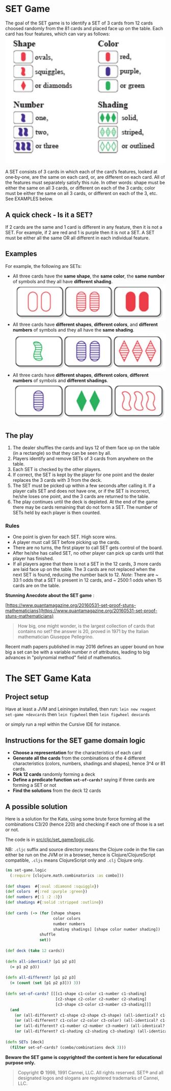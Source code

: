 # SET Game
The goal of the SET game is to identify a SET of 3 cards from 12 cards choosed randomly from the 81 cards and placed face up on the table. Each card has four features, which can vary as follows:
![Set Cards Examples](set-cards.png)

A SET consists of 3 cards in which each of the card’s features, looked at one‐by‐one, are the same on each card, or, are different on each card. All of the features must separately satisfy this rule. In other words: shape must be either the same on all 3 cards, or different on each of the 3 cards; color must be either the same on all 3 cards, or different on each of the 3, etc. See EXAMPLES below.

## A quick check ‐ Is it a SET?
If 2 cards are the same and 1 card is different in any feature, then it is not a SET. For example, if 2 are red and 1 is purple then it is not a SET. A SET must be either all the same OR all different in each individual feature.

## Examples
For example, the following are SETs:

* All three cards have the **same shape**, the **same color**, the **same number** of symbols and they all have **different shading**.
  ![Set example 1](set1.png)
* All three cards have **different shapes**, **different colors**, and **different numbers** of symbols and they all have the **same shading**.
  ![Set example 2](set2.png)
* All three cards have **different shapes**, **different colors**, **different numbers** of symbols and **different shadings**.
  ![Set example 3](set3.png)

## The play

1. The dealer shuffles the cards and lays 12 of them face up on the table (in a rectangle) so that they can be seen by all. 
2. Players identify and remove SETs of 3 cards from anywhere on the table. 
3. Each SET is checked by the other players.
4. If correct, the SET is kept by the player for one point and the dealer replaces the 3 cards with 3 from the deck. 
5. The SET must be picked up within a few seconds after calling it. If a player calls SET and does not have one, or if the SET is incorrect, he/she loses one point, and the 3 cards are returned to the table.
6. The play continues until the deck is depleted. At the end of the game there may be cards remaining that do not form a SET. The number of SETs held by each player is then counted. 

### Rules

* One point is given for each SET. High score wins.
* A player must call SET before picking up the cards. 
* There are no turns, the first player to call SET gets control of the board. 
* After he/she has called SET, no other player can pick up cards until that player has finished. 
* If all players agree that there is not a SET in the 12 cards, 3 more cards are laid face up on the table. The 3 cards are not replaced when the next SET is found, reducing the number back to 12. _Note_: There are ~ 33:1 odds that a SET is present in 12 cards, and ~ 2500:1 odds when 15 cards are on the table.
    
**Stunning Anecdote about the SET game** : 

[https://www.quantamagazine.org/20160531-set-proof-stuns-mathematicians](https://www.quantamagazine.org/20160531-set-proof-stuns-mathematicians)
> How big, one might wonder, is the largest collection of cards that contains no set? the answer is 20, proved in 1971 by the Italian mathematician Giuseppe Pellegrino. 

Recent math papers published in may 2016 defines an upper bound on how big a set can be with a variable number _n_ of attributes, leading to big advances in "polynomial method" field of mathematics. 

# The SET Game Kata

## Project setup
Have at least a JVM and Leiningen installed, then run:
`lein new reagent set-game +devcards`
then 
`lein figwheel`
then 
`lein figwheel devcards`

or simply run a repl within the Cursive IDE for instance.

## Instructions for the SET game domain logic

* **Choose a representation** for the characteristics of each card
* **Generate all the cards** from the combinations of the 4 different characteristics (colors, numbers, shadings and shapes), hence 3^4 or 81 cards.
* **Pick 12 cards** randomly forming a deck
* **Define a predicate function `set-of-cards?`** saying if three cards are forming a SET or not
* **Find the solutions** from the deck 12 cards

## A possible solution

Here is a solution for the Kata, using some brute force forming all the combinations C3/20 (hence 220) and checking if each one of those is a set or not. 

The code is in [src/cljc/set_game/logic.cljc](https://github.com/jgrodziski/set-game/blob/master/src/cljc/set_game/logic.clj). 

NB: `.cljc` suffix and source directory means the Clojure code in the file can either be run on the JVM or in a browser, hence is Clojure/ClojureScript compatible, `.cljs` means ClojureScript only and `.clj` Clojure only.

```clojure
(ns set-game.logic
  (:require [clojure.math.combinatorics :as combo]))

(def shapes  #{:oval :diamond :squiggle})
(def colors  #{:red :purple :green})
(def numbers #{:1 :2 :3})
(def shadings #{:solid :stripped :outline})

(def cards (-> (for [shape shapes
                     color colors
                     number numbers
                     shading shadings] [shape color number shading])
               shuffle
               set))

(def deck (take 12 cards))

(defn all-identical? [p1 p2 p3]
  (= p1 p2 p3))

(defn all-different? [p1 p2 p3]
  (= (count (set [p1 p2 p3])) 3))

(defn set-of-cards? [[[c1-shape c1-color c1-number c1-shading]
                      [c2-shape c2-color c2-number c2-shading]
                      [c3-shape c3-color c3-number c3-shading]]]
  (and
    (or (all-different? c1-shape c2-shape c3-shape) (all-identical? c1-shape c2-shape c3-shape))
    (or (all-different? c1-color c2-color c3-color) (all-identical? c1-color c2-color c3-color))
    (or (all-different? c1-number c2-number c3-number) (all-identical? c1-number c2-number c3-number))
    (or (all-different? c1-shading c2-shading c3-shading) (all-identical? c1-shading c2-shading c3-shading))))

(defn SETs [deck]
  (filter set-of-cards? (combo/combinations deck 3)))

```

**Beware the SET game is copyrighted! the content is here for educational purpose only.** 
>Copyright © 1998, 1991 Cannei, LLC. All rights reserved. SET® and all designated logos and slogans are registered trademarks of Cannei, LLC.



